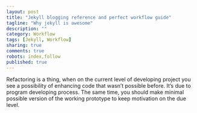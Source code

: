 ```yaml
---
layout: post
title: "Jekyll blogging reference and perfect workflow guide"
tagline: "Why jekyll is awesome"
description: ""
category: Workflow
tags: [Jekyll, Workflow]
sharing: true
comments: true
robots: index,follow
published: true
---
```


Refactoring is a thing, when on the current level of developing project you see a possibility of enhancing code that wasn’t possible before. It’s due to program developing process. The same time, you should make minimal possible version of the working prototype to keep motivation on the due level.